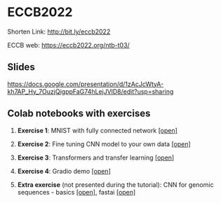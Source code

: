 # ECCB2022

Shorten Link: http://bit.ly/eccb2022

ECCB web: https://eccb2022.org/ntb-t03/

## Slides
https://docs.google.com/presentation/d/1zAcJcWtyA-kh7AP_Hy_7OuzjQigppFaG74hLejJVlD8/edit?usp=sharing

## Colab notebooks with exercises

1. **Exercise 1**: MNIST with fully connected network [[open]](https://colab.research.google.com/github/ML-Bioinfo-CEITEC/ECCB2022/blob/main/notebooks/01_MNIST_Dense_layers.ipynb)

2. **Exercise 2**: Fine tuning CNN model to your own data [[open]](https://colab.research.google.com/github/ML-Bioinfo-CEITEC/ECCB2022/blob/main/notebooks/02_Fine_tuning_CNN_model_to_your_own_data.ipynb)

3. **Exercise 3**: Transformers and transfer learning [[open]](https://colab.research.google.com/github/ML-Bioinfo-CEITEC/ECCB2022/blob/main/notebooks/03_Transformers_and_transfer_learning.ipynb)

4. **Exercise 4**: Gradio demo [[open]](https://colab.research.google.com/github/ML-Bioinfo-CEITEC/ECCB2022/blob/main/notebooks/04_Gradio_app_and_HF_spaces.ipynb)

5. **Extra exercise** (not presented during the tutorial): CNN for genomic sequences - basics [[open]](https://colab.research.google.com/github/ML-Bioinfo-CEITEC/ECCB2022/blob/main/notebooks/05a_CNN_for_sequences_basics.ipynb), fastai [[open]](https://colab.research.google.com/github/ML-Bioinfo-CEITEC/ECCB2022/blob/main/notebooks/05b_CNN_for_sequences_fastai.ipynb)
